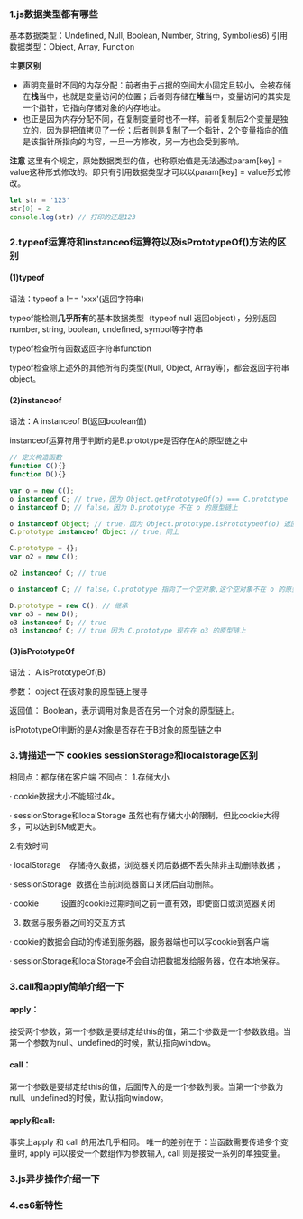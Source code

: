 ### 1.js数据类型都有哪些
基本数据类型：Undefined, Null, Boolean, Number, String, Symbol(es6)
引用数据类型：Object, Array, Function

**主要区别**
- 声明变量时不同的内存分配：前者由于占据的空间大小固定且较小，会被存储在**栈**当中，也就是变量访问的位置；后者则存储在**堆**当中，变量访问的其实是一个指针，它指向存储对象的内存地址。
- 也正是因为内存分配不同，在复制变量时也不一样。前者复制后2个变量是独立的，因为是把值拷贝了一份；后者则是复制了一个指针，2个变量指向的值是该指针所指向的内容，一旦一方修改，另一方也会受到影响。

**注意**
这里有个规定，原始数据类型的值，也称原始值是无法通过param[key] = value这种形式修改的。即只有引用数据类型才可以以param[key] = value形式修改。
```javascript
let str = '123'
str[0] = 2
console.log(str) // 打印的还是123
```

### 2.typeof运算符和instanceof运算符以及isPrototypeOf()方法的区别
#### (1)typeof
语法：typeof a !== 'xxx'(返回字符串)

typeof能检测**几乎所有**的基本数据类型（typeof null 返回object），分别返回number, string, boolean, undefined, symbol等字符串

typeof检查所有函数返回字符串function

typeof检查除上述外的其他所有的类型(Null, Object, Array等)，都会返回字符串object。
#### (2)instanceof
语法：A instanceof B(返回boolean值)

instanceof运算符用于判断的是B.prototype是否存在A的原型链之中
```javascript
// 定义构造函数
function C(){} 
function D(){} 

var o = new C();
o instanceof C; // true，因为 Object.getPrototypeOf(o) === C.prototype
o instanceof D; // false，因为 D.prototype 不在 o 的原型链上

o instanceof Object; // true，因为 Object.prototype.isPrototypeOf(o) 返回 true
C.prototype instanceof Object // true，同上

C.prototype = {};
var o2 = new C();

o2 instanceof C; // true

o instanceof C; // false，C.prototype 指向了一个空对象,这个空对象不在 o 的原型链上.

D.prototype = new C(); // 继承
var o3 = new D();
o3 instanceof D; // true
o3 instanceof C; // true 因为 C.prototype 现在在 o3 的原型链上

```
#### (3)isPrototypeOf
语法：  A.isPrototypeOf(B)

参数：  object  在该对象的原型链上搜寻

返回值：  Boolean，表示调用对象是否在另一个对象的原型链上。

isPrototypeOf判断的是A对象是否存在于B对象的原型链之中

### 3.请描述一下 cookies sessionStorage和localstorage区别
相同点：都存储在客户端
不同点：
1.存储大小

· cookie数据大小不能超过4k。

· sessionStorage和localStorage 虽然也有存储大小的限制，但比cookie大得多，可以达到5M或更大。

2.有效时间

· localStorage    存储持久数据，浏览器关闭后数据不丢失除非主动删除数据；

· sessionStorage  数据在当前浏览器窗口关闭后自动删除。

· cookie          设置的cookie过期时间之前一直有效，即使窗口或浏览器关闭

3. 数据与服务器之间的交互方式

· cookie的数据会自动的传递到服务器，服务器端也可以写cookie到客户端

· sessionStorage和localStorage不会自动把数据发给服务器，仅在本地保存。

### 3.call和apply简单介绍一下
#### apply：

接受两个参数，第一个参数是要绑定给this的值，第二个参数是一个参数数组。当第一个参数为null、undefined的时候，默认指向window。

#### call：

第一个参数是要绑定给this的值，后面传入的是一个参数列表。当第一个参数为null、undefined的时候，默认指向window。

#### apply和call:

事实上apply 和 call 的用法几乎相同。 唯一的差别在于：当函数需要传递多个变量时, apply 可以接受一个数组作为参数输入, call 则是接受一系列的单独变量。

### 3.js异步操作介绍一下
### 4.es6新特性

